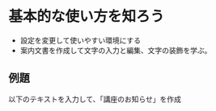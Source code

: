 # 基本的な使い方を知ろう


- 設定を変更して使いやすい環境にする
- 案内文書を作成して文字の入力と編集、文字の装飾を学ぶ。


## 例題

以下のテキストを入力して、「講座のお知らせ」を作成

